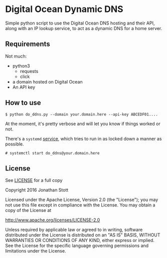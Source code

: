 Digital Ocean Dynamic DNS
=========================

Simple python script to use the Digital Ocean DNS hosting and their API, along
with an IP lookup service, to act as a dynamic DNS for a home server.

Requirements
------------

Not much:

* python3
  * requests
  * click
* a domain hosted on Digital Ocean
* An API key

How to use
----------

``` shell
$ python do_ddns.py --domain your.domain.here --api-key ABCEDF01....
```

At the moment, it's pretty verbose and will let you know if things worked or not.

There's a `systemd` [service](do_ddns@.service), which tries to run in as locked down a manner as possible.

``` shell
# systemctl start do_ddns@your.domain.here
```

License
-------

See [LICENSE](LICENSE.md) for a full copy 

Copyright 2016 Jonathan Stott

Licensed under the Apache License, Version 2.0 (the "License");
you may not use this file except in compliance with the License.
You may obtain a copy of the License at

http://www.apache.org/licenses/LICENSE-2.0

Unless required by applicable law or agreed to in writing, software
distributed under the License is distributed on an "AS IS" BASIS,
WITHOUT WARRANTIES OR CONDITIONS OF ANY KIND, either express or implied.
See the License for the specific language governing permissions and
limitations under the License.
